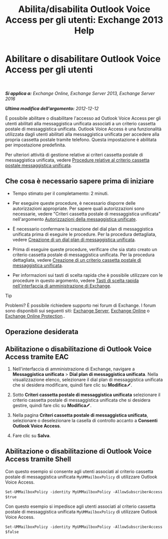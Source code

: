 ﻿---
title: 'Abilita/disabilita Outlook Voice Access per gli utenti: Exchange 2013 Help'
TOCTitle: Abilitare o disabilitare Outlook Voice Access per gli utenti
ms:assetid: c0c244a0-ad2f-4adf-bc1f-1d55fd7ea2d5
ms:mtpsurl: https://technet.microsoft.com/it-it/library/Dd351106(v=EXCHG.150)
ms:contentKeyID: 52057325
ms.date: 05/22/2018
mtps_version: v=EXCHG.150
ms.translationtype: MT
---

# Abilitare o disabilitare Outlook Voice Access per gli utenti

 

_**Si applica a:** Exchange Online, Exchange Server 2013, Exchange Server 2016_

_**Ultima modifica dell'argomento:** 2012-12-12_

È possibile abilitare o disabilitare l'accesso ad Outlook Voice Access per gli utenti abilitati alla messaggistica unificata associati a un criterio cassetta postale di messaggistica unificata. Outlook Voice Access è una funzionalità utilizzata dagli utenti abilitati alla messaggistica unificata per accedere alla propria cassetta postale tramite telefono. Questa impostazione è abilitata per impostazione predefinita.

Per ulteriori attività di gestione relative ai criteri cassetta postale di messaggistica unificata, vedere [Procedure relative al criterio cassetta postale messaggistica unificata](um-mailbox-policy-procedures-exchange-2013-help.md).

## Che cosa è necessario sapere prima di iniziare

  - Tempo stimato per il completamento: 2 minuti.

  - Per eseguire queste procedure, è necessario disporre delle autorizzazioni appropriate. Per sapere quali autorizzazioni sono necessarie, vedere "Criteri cassetta postale di messaggistica unificata" nell'argomento [Autorizzazioni della messaggistica unificate](unified-messaging-permissions-exchange-2013-help.md).

  - È necessario confermare la creazione del dial plan di messaggistica unificata prima di eseguire le procedure. Per la procedura dettagliata, vedere [Creazione di un dial plan di messaggistica unificata](create-a-um-dial-plan-exchange-2013-help.md).

  - Prima di eseguire queste procedure, verificare che sia stato creato un criterio cassetta postale di messaggistica unificata. Per la procedura dettagliata, vedere [Creazione di un criterio cassetta postale di messaggistica unificata](create-a-um-mailbox-policy-exchange-2013-help.md).

  - Per informazioni sui tasti di scelta rapida che è possibile utilizzare con le procedure in questo argomento, vedere [Tasti di scelta rapida nell'interfaccia di amministrazione di Exchange](keyboard-shortcuts-in-the-exchange-admin-center-exchange-online-protection-help.md).


> [!TIP]
> Problemi? È possibile richiedere supporto nei forum di Exchange. I forum sono disponibili sui seguenti siti: <A href="https://go.microsoft.com/fwlink/p/?linkid=60612">Exchange Server</A>, <A href="https://go.microsoft.com/fwlink/p/?linkid=267542">Exchange Online</A> o <A href="https://go.microsoft.com/fwlink/p/?linkid=285351">Exchange Online Protection</A>..



## Operazione desiderata

## Abilitazione o disabilitazione di Outlook Voice Access tramite EAC

1.  Nell'interfaccia di amministrazione di Exchange, navigare a **Messaggistica unificata** \> **Dial plan di messaggistica unificata**. Nella visualizzazione elenco, selezionare il dial plan di messaggistica unificata che si desidera modificare, quindi fare clic su **Modifica**![Icona Modifica](images/JJ218640.6f53ccb2-1f13-4c02-bea0-30690e6ea71d(EXCHG.150).gif "Icona Modifica").

2.  Sotto **Criteri cassetta postale di messaggistica unificata** selezionare il criterio cassetta postale di messaggistica unificata che si desidera gestire, quindi fare clic su **Modifica**![Icona Modifica](images/JJ218640.6f53ccb2-1f13-4c02-bea0-30690e6ea71d(EXCHG.150).gif "Icona Modifica").

3.  Nella pagina **Criteri cassetta postale di messaggistica unificata**, selezionare o deselezionare la casella di controllo accanto a **Consenti Outlook Voice Access**.

4.  Fare clic su **Salva**.

## Abilitazione o disabilitazione di Outlook Voice Access tramite Shell

Con questo esempio si consente agli utenti associati al criterio cassetta postale di messaggistica unificata `MyUMMailboxPolicy` di utilizzare Outlook Voice Access.

    Set-UMMailboxPolicy -identity MyUMMailboxPolicy -AllowSubscriberAccess $true

Con questo esempio si impedisce agli utenti associati al criterio cassetta postale di messaggistica unificata `MyUMMailboxPolicy` di utilizzare Outlook Voice Access.

    Set-UMMailboxPolicy -identity MyUMMailboxPolicy -AllowSubscriberAccess $false

